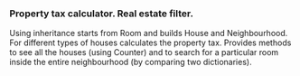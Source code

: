 ### Property tax calculator. Real estate filter.

Using inheritance starts from Room and builds House and Neighbourhood. For different types of houses calculates the property tax. 
Provides methods to see all the houses (using Counter) and to search for a particular room inside the entire neighbourhood (by comparing two dictionaries). 
